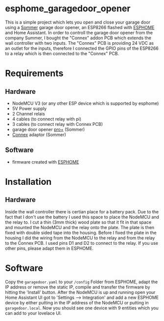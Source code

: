 # esphome_garagedoor_opener

This is a simple project which lets you open and close your garage door using a [Sommer](https://www.sommer.eu/en-GB/) garage door opener, an ESP8266 flashed with [ESPHOME](https://www.esphome.io) and Home Assistant.
In order to controll the garage door opener from the company Summer, I bought the "Connex" addon PCB which extends the wall controller with two inputs. The "Connex" PCB is providing 24 VDC as an outlet for the inputs, therefore I connected the GPIO pins of the ESP8266 to a relay which is then connected to the "Connex" PCB. 

# Requirements
## Hardware
* NodeMCU V3 (or any other ESP device which is supported by esphome)
* 5V Power supply
* 2 Channel relais
* 4 cables (to connect relay with pi)
* 3 cables (to connect relay with Connex PCB)
* garage door opener [pro+](https://www.sommer.eu/en-GB/pro-base.html) (Sommer) 
* [Connex](https://www.sommer-shops.eu/de/conex.html) adaptor (Sommer)

## Software
* firmware created with [ESPHOME](https.//www.esphome.io)

# Installation
## Hardware

Inside the wall controller there is certian place for a battery pack. Due to the fact that I don't use the battery I used this space to place the NodeMCU and the relay to. I cut a thin (3mm thick) wood plate so that it fit in that space and mounted the NodeMCU and the relay onto the plate. The plate is then fixed with double sided tape into the housing. Before I fixed the plate in the housing I did the wiring from the NodeMCU to the relay and from the relay to the Connex PCB. I used pins D1 and D2 to connect to the relay. If you use other pins, please adapt them  in  ESPHOME.

# Software
Copy the `garagedoor.yaml` to your `/config` Folder from ESPHOME, adapt the IP address or remove the static IP, compile and transfer the firmware by hitting the 'Install' button. After the NodeMCU is up and running open your Home Assistant UI got to 'Settings --> Integration' and add a new ESPHOME device by either putting in the IP address of the NodeMCU or putting in `garagedoor.local`. Now you should see one device with 9 entities which you can add to your lovelace UI.
